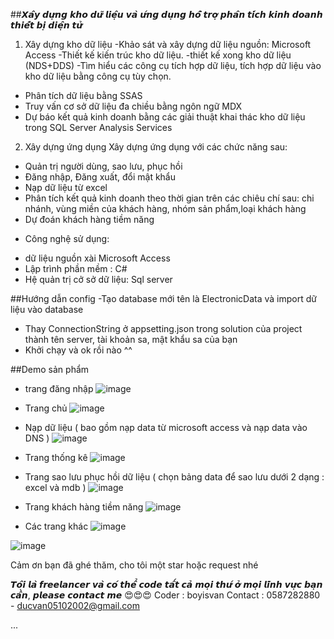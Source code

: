 ##𝙓𝙖̂𝙮 𝙙𝙪̛̣𝙣𝙜 𝙠𝙝𝙤 𝙙𝙪̛̃ 𝙡𝙞𝙚̣̂𝙪 𝙫𝙖̀ 𝙪̛́𝙣𝙜 𝙙𝙪̣𝙣𝙜 𝙝𝙤̂̃ 𝙩𝙧𝙤̛̣ 𝙥𝙝𝙖̂𝙣 𝙩𝙞́𝙘𝙝 𝙠𝙞𝙣𝙝 𝙙𝙤𝙖𝙣𝙝 𝙩𝙝𝙞𝙚̂́𝙩 𝙗𝙞̣ 𝙙𝙞𝙚̣̂𝙣 𝙩𝙪̛̉
1. Xây dựng kho dữ liệu
-Khảo sát và xây dựng dữ liệu nguồn: Microsoft Access
-Thiết kế kiến trúc kho dữ liệu.
-thiết kế xong kho dữ liệu (NDS+DDS)
-Tìm hiểu các công cụ tích hợp dữ liệu, tích hợp dữ liệu vào kho dữ liệu bằng công cụ tùy chọn.
- Phân tích dữ liệu bằng SSAS
- Truy vấn cơ sở dữ liệu đa chiều bằng ngôn ngữ MDX
- Dự báo kết quả kinh doanh bằng các giải thuật khai thác kho dữ liệu trong SQL Server Analysis Services
2. Xây dựng ứng dụng
Xây dựng ứng dụng với các chức năng sau:
- Quản trị người dùng, sao lưu, phục hồi
- Đăng nhập, Đăng xuất, đổi mật khẩu
- Nạp dữ liệu từ excel 
- Phân tích kết quả kinh doanh theo thời gian trên các chiêu chí sau: chi nhánh, vùng miền của khách hàng, nhóm sản phẩm,loại khách hàng
- Dự đoán khách hàng tiềm năng
* Công nghệ sử dụng:
- dữ liệu nguồn xài Microsoft Access
- Lập trình phần mềm : C#
- Hệ quản trị cở sở dữ liệu: Sql server

##Hướng dẫn config
-Tạo database mới tên là ElectronicData và import dữ liệu vào database
- Thay ConnectionString ở appsetting.json trong solution của project thành tên server, tài khoản sa, mật khẩu sa của bạn
- Khởi chạy và ok rồi nào ^^

##Demo sản phẩm 
- trang đăng nhập
![image](https://github.com/user-attachments/assets/3c3f6e35-b652-4cf6-a658-bcd20e6aebae)

- Trang chủ
![image](https://github.com/user-attachments/assets/5671dede-c6db-47d0-a9ec-5e8e03cc6065)

- Nạp dữ liệu ( bao gồm nạp data từ microsoft access và nạp data vào DNS )
![image](https://github.com/user-attachments/assets/d1a2f5ba-f7bf-4220-b4bd-40dc4f6c3b0e)

- Trang thống kê
![image](https://github.com/user-attachments/assets/1cf312bd-3030-4b28-a487-bcbf4fce8fb7)

- Trang sao lưu phục hồi dữ liệu ( chọn bảng data để sao lưu dưới 2 dạng : excel và mdb )
![image](https://github.com/user-attachments/assets/4e85146f-9b9f-4fad-a427-be7f2f38ab61)

- Trang khách hàng tiềm năng
![image](https://github.com/user-attachments/assets/2dd9e4c0-38f6-4ca3-b1bc-75da938d3435)

- Các trang khác
![image](https://github.com/user-attachments/assets/ee6e590a-bad5-4f8c-8731-544ca01258b7)

![image](https://github.com/user-attachments/assets/a549963e-f71e-482a-8186-a0e6ee4bab71)

Cảm ơn bạn đã ghé thăm, cho tôi một star hoặc request nhé

𝙏𝙤̂𝙞 𝙡𝙖̀ 𝙛𝙧𝙚𝙚𝙡𝙖𝙣𝙘𝙚𝙧 𝙫𝙖̀ 𝙘𝙤́ 𝙩𝙝𝙚̂̉ 𝙘𝙤𝙙𝙚 𝙩𝙖̂́𝙩 𝙘𝙖̉ 𝙢𝙤̣𝙞 𝙩𝙝𝙪̛́ 𝙤̛̉ 𝙢𝙤̣𝙞 𝙡𝙞̃𝙣𝙝 𝙫𝙪̛̣𝙘 𝙗𝙖̣𝙣 𝙘𝙖̂̀𝙣, 𝙥𝙡𝙚𝙖𝙨𝙚 𝙘𝙤𝙣𝙩𝙖𝙘𝙩 𝙢𝙚 😍😍😍
Coder : boyisvan
Contact : 0587282880 - ducvan05102002@gmail.com

...

